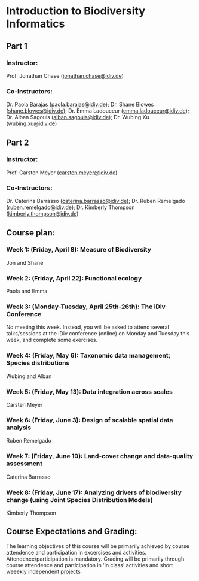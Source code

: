 # Introduction to Biodiversity Informatics

## Part 1
### Instructor: 
Prof. Jonathan Chase (jonathan.chase@idiv.de)

### Co-Instructors:
Dr. Paola Barajas (paola.barajas@idiv.de); Dr. Shane Blowes (shane.blowes@idiv.de); Dr. Emma Ladouceur (emma.ladouceur@idiv.de); Dr. Alban Sagouis (alban.sagouis@idiv.de); Dr. Wubing Xu (wubing.xu@idiv.de)
 
## Part 2
### Instructor: 
Prof. Carsten Meyer (carsten.meyer@idiv.de)

### Co-Instructors:
Dr. Caterina Barrasso (caterina.barrasso@idiv.de); Dr. Ruben Remelgado (ruben.remelgado@idiv.de); Dr. Kimberly Thompson (kimberly.thompson@idiv.de)
  

## Course plan:
### Week 1: (Friday, April 8): Measure of Biodiversity
Jon and Shane

### Week 2: (Friday, April 22): Functional ecology
Paola and Emma

### Week 3: (Monday-Tuesday, April 25th-26th): The iDiv Conference
No meeting this week. Instead, you will be asked to attend several talks/sessions at the iDiv conference (online) on Monday and Tuesday this week, and complete some exercises.

### Week 4: (Friday, May 6): Taxonomic data management; Species distributions
Wubing and Alban

### Week 5: (Friday, May 13): Data integration across scales 
Carsten Meyer 

### Week 6: (Friday, June 3): Design of scalable spatial data analysis 
Ruben Remelgado

### Week 7: (Friday, June 10): Land-cover change and data-quality assessment 
Caterina Barrasso

### Week 8: (Friday, June 17): Analyzing drivers of biodiversity change (using Joint Species Distribution Models) 
Kimberly Thompson 

## Course Expectations and Grading:
The learning objectives of this course will be primarily achieved by course attendence and participation in excercises and activities. Attendence/participation is mandatory. Grading will be primarily through course attendence and participation in 'in class' activities and short weeekly independent projects

